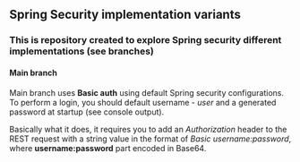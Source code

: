 ## Spring Security implementation variants
### This is repository created to explore Spring security different implementations (see branches)
#### Main branch
Main branch uses **Basic auth** using default Spring security configurations. To perform a login, you should default username - *user*
 and a generated password at startup (see console output).
 
 Basically what it does, it requires you to add an *Authorization* header to the REST request with a string value 
in the format of *Basic username:password*, where **username:password** part encoded in Base64.
